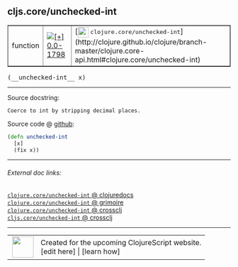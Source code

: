 ## cljs.core/unchecked-int



 <table border="1">
<tr>
<td>function</td>
<td><a href="https://github.com/cljsinfo/cljs-api-docs/tree/0.0-1798"><img valign="middle" alt="[+] 0.0-1798" title="Added in 0.0-1798" src="https://img.shields.io/badge/+-0.0--1798-lightgrey.svg"></a> </td>
<td>
[<img height="24px" valign="middle" src="http://i.imgur.com/1GjPKvB.png"> <samp>clojure.core/unchecked-int</samp>](http://clojure.github.io/clojure/branch-master/clojure.core-api.html#clojure.core/unchecked-int)
</td>
</tr>
</table>


 <samp>
(__unchecked-int__ x)<br>
</samp>

---





Source docstring:

```
Coerce to int by stripping decimal places.
```


Source code @ [github](https://github.com/clojure/clojurescript/blob/r1.7.10/src/main/cljs/cljs/core.cljs#L2438-L2441):

```clj
(defn unchecked-int
  [x]
  (fix x))
```

<!--
Repo - tag - source tree - lines:

 <pre>
clojurescript @ r1.7.10
└── src
    └── main
        └── cljs
            └── cljs
                └── <ins>[core.cljs:2438-2441](https://github.com/clojure/clojurescript/blob/r1.7.10/src/main/cljs/cljs/core.cljs#L2438-L2441)</ins>
</pre>

-->

---



###### External doc links:

[`clojure.core/unchecked-int` @ clojuredocs](http://clojuredocs.org/clojure.core/unchecked-int)<br>
[`clojure.core/unchecked-int` @ grimoire](http://conj.io/store/v1/org.clojure/clojure/1.7.0-beta3/clj/clojure.core/unchecked-int/)<br>
[`clojure.core/unchecked-int` @ crossclj](http://crossclj.info/fun/clojure.core/unchecked-int.html)<br>
[`cljs.core/unchecked-int` @ crossclj](http://crossclj.info/fun/cljs.core.cljs/unchecked-int.html)<br>

---

 <table>
<tr><td>
<img valign="middle" align="right" width="48px" src="http://i.imgur.com/Hi20huC.png">
</td><td>
Created for the upcoming ClojureScript website.<br>
[edit here] | [learn how]
</td></tr></table>

[edit here]:https://github.com/cljsinfo/cljs-api-docs/blob/master/cljsdoc/cljs.core/unchecked-int.cljsdoc
[learn how]:https://github.com/cljsinfo/cljs-api-docs/wiki/cljsdoc-files

<!--

This information was too distracting to show to readers, but I'll leave it
commented here since it is helpful to:

- pretty-print the data used to generate this document
- and show how to retrieve that data



The API data for this symbol:

```clj
{:ns "cljs.core",
 :name "unchecked-int",
 :signature ["[x]"],
 :history [["+" "0.0-1798"]],
 :type "function",
 :full-name-encode "cljs.core/unchecked-int",
 :source {:code "(defn unchecked-int\n  [x]\n  (fix x))",
          :title "Source code",
          :repo "clojurescript",
          :tag "r1.7.10",
          :filename "src/main/cljs/cljs/core.cljs",
          :lines [2438 2441]},
 :full-name "cljs.core/unchecked-int",
 :clj-symbol "clojure.core/unchecked-int",
 :docstring "Coerce to int by stripping decimal places."}

```

Retrieve the API data for this symbol:

```clj
;; from Clojure REPL
(require '[clojure.edn :as edn])
(-> (slurp "https://raw.githubusercontent.com/cljsinfo/cljs-api-docs/catalog/cljs-api.edn")
    (edn/read-string)
    (get-in [:symbols "cljs.core/unchecked-int"]))
```

-->
